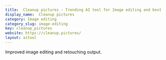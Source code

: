 ```yaml
---
title:  Cleanup pictures - Trending AI tool for Image editing and best alternatives
display_name:  Cleanup pictures
category: Image editing
category_slug: image-editing
key: cleanup_pictures
website: https://cleanup.pictures/
layout: aitool
---
```


Improved image editing and retouching output.

